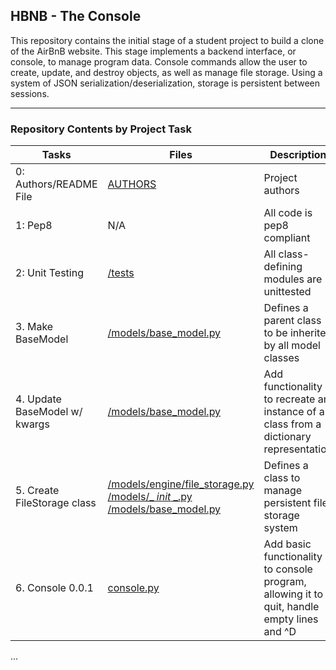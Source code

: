 ## HBNB - The Console
This repository contains the initial stage of a student project to build a clone of the AirBnB website. This stage implements a backend interface, or console, to manage program data. Console commands allow the user to create, update, and destroy objects, as well as manage file storage. Using a system of JSON serialization/deserialization, storage is persistent between sessions.

---

### Repository Contents by Project Task

| Tasks | Files | Description |
| ----- | ----- | ------ |
| 0: Authors/README File | [AUTHORS](https://github.com/Githu77/AirBnB_clone_v2/blob/master/AUTHORS) | Project authors |
| 1: Pep8 | N/A | All code is pep8 compliant|
| 2: Unit Testing | [/tests](https://github.com/Githu77/AirBnB_clone_v2/tree/master/tests) | All class-defining modules are unittested |
| 3. Make BaseModel | [/models/base_model.py](https://github.com/Githu77/AirBnB_clone_v2/blob/master/models/base_model.py) | Defines a parent class to be inherited by all model classes|
| 4. Update BaseModel w/ kwargs | [/models/base_model.py](https://github.com/Githu77/AirBnB_clone_v2/blob/master/models/base_model.py) | Add functionality to recreate an instance of a class from a dictionary representation|
| 5. Create FileStorage class | [/models/engine/file_storage.py](https://github.com/Githu77/AirBnB_clone_v2/blob/master/models/engine/file_storage.py) [/models/_ _init_ _.py](https://github.com/Githu77/AirBnB_clone_v2/blob/master/models/__init__.py) [/models/base_model.py](https://github.com/Githu77/AirBnB_clone_v2/blob/master/models/base_model.py) | Defines a class to manage persistent file storage system|
| 6. Console 0.0.1 | [console.py](https://github.com/Githu77/AirBnB_clone_v2/blob/master/console.py) | Add basic functionality to console program, allowing it to quit, handle empty lines and ^D |
...

